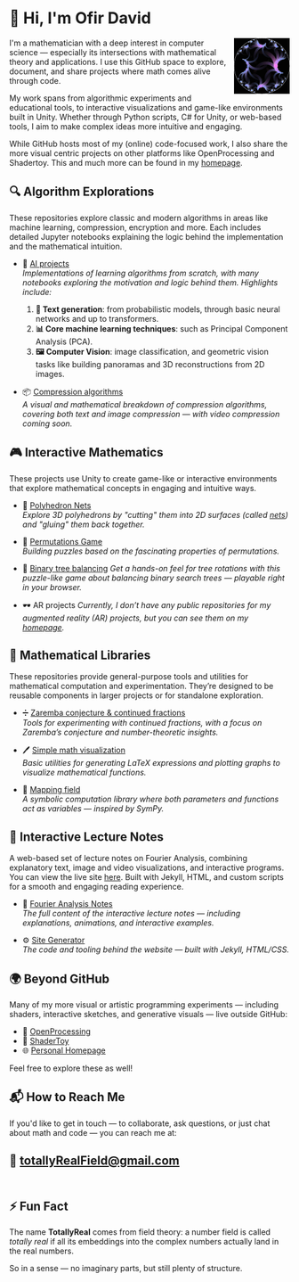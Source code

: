 # 👋 Hi, I'm Ofir David

<p>
<img align="right" src="./Poincare rotations200.gif" alt="Ofir David" width = 100/>

I'm a mathematician with a deep interest in computer science — especially its intersections with mathematical theory and applications. I use this GitHub space to explore, document, and share projects where math comes alive through code.

My work spans from algorithmic experiments and educational tools, to interactive visualizations and game-like environments built in Unity. Whether through Python scripts, C# for Unity, or web-based tools, I aim to make complex ideas more intuitive and engaging.

While GitHub hosts most of my (online) code-focused work, I also share the more visual centric projects on other platforms like OpenProcessing and Shadertoy. This and much more can be found in my [homepage](https://prove-me-wrong.com/).
</p>

## 🔍 Algorithm Explorations

These repositories explore classic and modern algorithms in areas like machine learning, compression, encryption and more. Each includes detailed Jupyter notebooks explaining the logic behind the implementation and the mathematical intuition.

- 🤖 [AI projects](https://github.com/TotallyReal/ai_projects)  
  *Implementations of learning algorithms from scratch, with many notebooks exploring the motivation and logic behind them. Highlights include:*
  1. **📝 Text generation**: from probabilistic models, through basic neural networks and up to transformers.
  2. **📊 Core machine learning techniques**: such as Principal Component Analysis (PCA).
  3. **🖼️ Computer Vision**: image classification, and geometric vision tasks like building panoramas and 3D reconstructions from 2D images.

- 📦 [Compression algorithms](https://github.com/TotallyReal/compressions)  
  *A visual and mathematical breakdown of compression algorithms, covering both text and image compression — with video compression coming soon.*


## 🎮 Interactive Mathematics

These projects use Unity to create game-like or interactive environments that explore mathematical concepts in engaging and intuitive ways. 

- 🧊 [Polyhedron Nets](https://github.com/TotallyReal/Polyhedron-Nets)  
  *Explore 3D polyhedrons by "cutting" them into 2D surfaces (called [nets](https://en.wikipedia.org/wiki/Net_(polyhedron))) and "gluing" them back together.*

- 🔀 [Permutations Game](https://github.com/TotallyReal/Permutations_Game)  
  *Building puzzles based on the fascinating properties of permutations.*

- 🌳 [Binary tree balancing](https://github.com/TotallyReal/Binary-Trees)
  *Get a hands-on feel for tree rotations with this puzzle-like game about balancing binary search trees — playable right in your browser.*

- 🕶️ AR projects
  *Currently, I don’t have any public repositories for my augmented reality (AR) projects, but you can see them on my [homepage](https://prove-me-wrong.com/programming-projects/).*

## 🧮 Mathematical Libraries

These repositories provide general-purpose tools and utilities for mathematical computation and experimentation. They’re designed to be reusable components in larger projects or for standalone exploration.

- ➗ [Zaremba conjecture & continued fractions](https://github.com/TotallyReal/continued_fractions)  
  *Tools for experimenting with continued fractions, with a focus on Zaremba’s conjecture and number-theoretic insights.*

- 🖊️ [Simple math visualization](https://github.com/TotallyReal/MathVisuals)  
  *Basic utilities for generating LaTeX expressions and plotting graphs to visualize mathematical functions.*

- 🔢 [Mapping field](https://github.com/TotallyReal/mapping_field)  
  *A symbolic computation library where both parameters and functions act as variables — inspired by SymPy.*


## 📘 Interactive Lecture Notes

A web-based set of lecture notes on Fourier Analysis, combining explanatory text, image and video visualizations, and interactive programs. You can view the live site [here](https://totallyreal.github.io/Fourier_Notes/notes/Fourier/Motivation). Built with Jekyll, HTML, and custom scripts for a smooth and engaging reading experience.

- 📖 [Fourier Analysis Notes](https://github.com/TotallyReal/Fourier_Notes)  
  *The full content of the interactive lecture notes — including explanations, animations, and interactive examples.*

- ⚙️ [Site Generator](https://github.com/TotallyReal/jekyll-gitbook-Fourier)  
  *The code and tooling behind the website — built with Jekyll, HTML/CSS.*


## 🌍 Beyond GitHub

Many of my more visual or artistic programming experiments — including shaders, interactive sketches, and generative visuals — live outside GitHub:

- 🎨 [OpenProcessing](https://openprocessing.org/user/133765/?view=sketches)
- 🧪 [ShaderToy](https://www.shadertoy.com/user/TotallyReal)
- 🌐 [Personal Homepage](https://prove-me-wrong.com)

Feel free to explore these as well!


## 📬 How to Reach Me

If you'd like to get in touch — to collaborate, ask questions, or just chat about math and code — you can reach me at:

📧 **totallyRealField@gmail.com**
<br><br>
---

## ⚡ Fun Fact

The name **TotallyReal** comes from field theory: a number field is called *totally real* if all its embeddings into the complex numbers actually land in the real numbers. 

So in a sense — no imaginary parts, but still plenty of structure.
